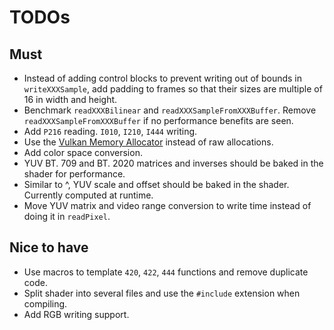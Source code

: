 # TODOs

## Must
- Instead of adding control blocks to prevent writing out of bounds in `writeXXXSample`, add padding to frames so that their sizes are multiple of 16 in width and height.
- Benchmark `readXXXBilinear` and `readXXXSampleFromXXXBuffer`. Remove `readXXXSampleFromXXXBuffer` if no performance benefits are seen.
- Add `P216` reading. `I010`, `I210`, `I444` writing.
- Use the [Vulkan Memory Allocator](https://gpuopen.com/vulkan-memory-allocator/) instead of raw allocations.
- Add color space conversion.
- YUV BT. 709 and BT. 2020 matrices and inverses should be baked in the shader for performance.
- Similar to ^, YUV scale and offset should be baked in the shader. Currently computed at runtime.
- Move YUV matrix and video range conversion to write time instead of doing it in `readPixel`.

## Nice to have
- Use macros to template `420`, `422`, `444` functions and remove duplicate code.
- Split shader into several files and use the `#include` extension when compiling.
- Add RGB writing support.
